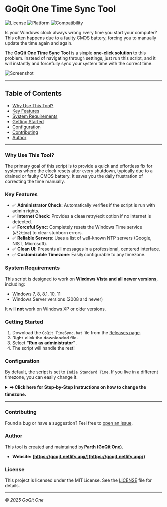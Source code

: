 # GoQit One Time Sync Tool

![License](https://img.shields.io/badge/License-MIT-blue.svg)
![Platform](https://img.shields.io/badge/Platform-Windows-0078D6?logo=windows)
![Compatibility](https://img.shields.io/badge/Works%20With-Vista%2C%207%2C%208%2C%2010%2C%2011-blueviolet)

Is your Windows clock always wrong every time you start your computer? This often happens due to a faulty CMOS battery, forcing you to manually update the time again and again.

The **GoQit One Time Sync Tool** is a simple **one-click solution** to this problem. Instead of navigating through settings, just run this script, and it will instantly and forcefully sync your system time with the correct time.

![Screenshot](https://github.com/user-attachments/assets/03b3b298-b86f-4025-98a7-34b606d8ecf3)

---

## Table of Contents
- [Why Use This Tool?](#why-use-this-tool)
- [Key Features](#key-features)
- [System Requirements](#system-requirements)
- [Getting Started](#getting-started)
- [Configuration](#configuration)
- [Contributing](#contributing)
- [Author](#author)

---

### Why Use This Tool?
The primary goal of this script is to provide a quick and effortless fix for systems where the clock resets after every shutdown, typically due to a drained or faulty CMOS battery. It saves you the daily frustration of correcting the time manually.

### Key Features
- ✅ **Administrator Check**: Automatically verifies if the script is run with admin rights.
- ✅ **Internet Check**: Provides a clean retry/exit option if no internet is detected.
- ✅ **Forceful Sync**: Completely resets the Windows Time service (`w32time`) to clear stubborn errors.
- ✅ **Reliable Servers**: Uses a list of well-known NTP servers (Google, NIST, Microsoft).
- ✅ **Clean UI**: Presents all messages in a professional, centered interface.
- ✅ **Customizable Timezone**: Easily configurable to any timezone.

### System Requirements
This script is designed to work on **Windows Vista and all newer versions**, including:
- Windows 7, 8, 8.1, 10, 11
- Windows Server versions (2008 and newer)

It will **not** work on Windows XP or older versions.

### Getting Started
1.  Download the `GoQit_TimeSync.bat` file from the [Releases page](https://github.com/GoQit/GoQit-Time-Sync-Tool/releases).
2.  Right-click the downloaded file.
3.  Select **"Run as administrator"**.
4.  The script will handle the rest!

### Configuration
By default, the script is set to `India Standard Time`. If you live in a different timezone, you can easily change it.

<details>
<summary><b>➡️ Click here for Step-by-Step Instructions on how to change the timezone.</b></summary>
<br>
  
  #### Step 1: Find Your Official Timezone Name
  1. Open the Windows Command Prompt. You can do this by pressing **Win + R**, typing `cmd`, and hitting **Enter**.
  2. In the command prompt window, type the following command and press **Enter**:
     ```cmd
     tzutil /l
     ```
     This command will display a long list of all timezones recognized by Windows.
  3. Scroll through the list to find the official name for your region. For example, someone in New York would look for `Eastern Standard Time`.
  4. Carefully copy the full, exact name of your timezone.

  #### Step 2: Edit the Script File
  1. Right-click the `GoQit_TimeSync.bat` file and select **Edit**. The file will open in Notepad.
  2. At the very top of the script, you will see the `CONFIGURATION` section:
     ```batch
     :: =================================================================
     ::                       CONFIGURATION
     :: =================================================================
     set "TIMEZONE=India Standard Time"
     ```
  3. Replace `"India Standard Time"` with the timezone name you copied from the command prompt. For example:
     ```batch
     set "TIMEZONE=Eastern Standard Time"
     ```
  4. Click **File > Save** in Notepad to save your changes.

That's it! Now, when you run the script, it will use the new timezone you have set.
</details>

---

### Contributing
Found a bug or have a suggestion? Feel free to [open an issue](https://github.com/GoQit/GoQit-Time-Sync-Tool/issues).

### Author
This tool is created and maintained by **Parth (GoQit One)**.
- **Website:** **[https://goqit.netlify.app/](https://goqit.netlify.app/)**

### License
This project is licensed under the MIT License. See the [LICENSE](LICENSE) file for details.

---
*&copy; 2025 GoQit One*
